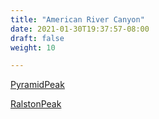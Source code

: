 ```yaml
---
title: "American River Canyon"
date: 2021-01-30T19:37:57-08:00
draft: false
weight: 10

---
```


<a target="_blank" href="/stat1/static/maps/PyramidPeak.pdf">PyramidPeak</a> 

<a target="_blank" href="/stat1/static/maps/RalstonPeak.pdf">RalstonPeak</a> 
